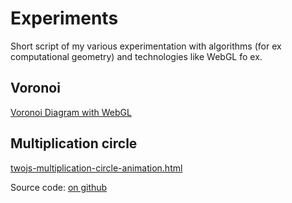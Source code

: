 # Experiments

Short script of my various experimentation with algorithms (for ex computational geometry) and technologies like WebGL fo ex.

## Voronoi

[Voronoi Diagram with WebGL](https://lefuturiste.github.io/experiments/voronoi/webgl)

## Multiplication circle

[twojs-multiplication-circle-animation.html](https://lefuturiste.github.io/experiments/twojs-multiplication-circle-animation.html)


Source code: [on github](https://github.com/lefuturiste/experiments)
